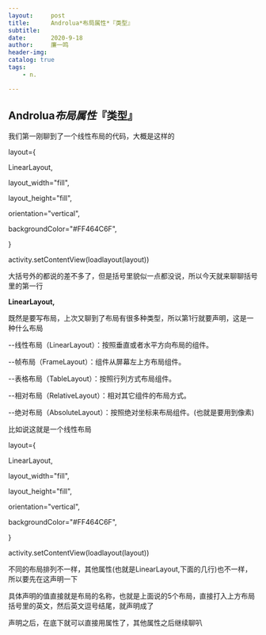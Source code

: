 ```yaml
---
layout:     post
title:      Androlua*布局属性*『类型』
subtitle:   
date:       2020-9-18
author:     廉一鸣
header-img: 
catalog: true
tags:
    - n.

---
```


## Androlua*布局属性*『类型』

我们第一刚聊到了一个线性布局的代码，大概是这样的



layout={

 LinearLayout,

 layout_width="fill",

 layout_height="fill",

 orientation="vertical",

 backgroundColor="#FF464C6F",

}



activity.setContentView(loadlayout(layout))

大括号外的都说的差不多了，但是括号里貌似一点都没说，所以今天就来聊聊括号里的第一行

**LinearLayout,**

既然是要写布局，上次又聊到了布局有很多种类型，所以第1行就要声明，这是一种什么布局

--线性布局（LinearLayout）：按照垂直或者水平方向布局的组件。

--帧布局（FrameLayout）：组件从屏幕左上方布局组件。

--表格布局（TableLayout）：按照行列方式布局组件。

--相对布局（RelativeLayout）：相对其它组件的布局方式。

--绝对布局（AbsoluteLayout）：按照绝对坐标来布局组件。(也就是要用到像素)



比如说这就是一个线性布局

layout={

 LinearLayout,

 layout_width="fill",

 layout_height="fill",

 orientation="vertical",

 backgroundColor="#FF464C6F",

}

activity.setContentView(loadlayout(layout))

不同的布局排列不一样，其他属性(也就是LinearLayout,下面的几行)也不一样，所以要先在这声明一下

具体声明的值直接就是布局的名称，也就是上面说的5个布局，直接打入上方布局括号里的英文，然后英文逗号结尾，就声明成了

声明之后，在底下就可以直接用属性了，其他属性之后继续聊叭